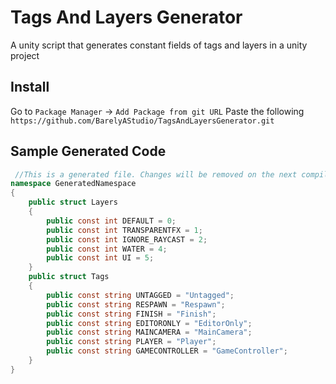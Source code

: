 # Tags And Layers Generator
A unity script that generates constant fields of tags and layers in a unity project

## Install
Go to ``Package Manager`` -> ``Add Package from git URL``
Paste the following
```https://github.com/BarelyAStudio/TagsAndLayersGenerator.git```

## Sample Generated Code
```cs
 //This is a generated file. Changes will be removed on the next compilation
namespace GeneratedNamespace
{
	public struct Layers
	{
		public const int DEFAULT = 0;
		public const int TRANSPARENTFX = 1;
		public const int IGNORE_RAYCAST = 2;
		public const int WATER = 4;
		public const int UI = 5;
	}
	public struct Tags
	{
		public const string UNTAGGED = "Untagged";
		public const string RESPAWN = "Respawn";
		public const string FINISH = "Finish";
		public const string EDITORONLY = "EditorOnly";
		public const string MAINCAMERA = "MainCamera";
		public const string PLAYER = "Player";
		public const string GAMECONTROLLER = "GameController";
	}
}
```
